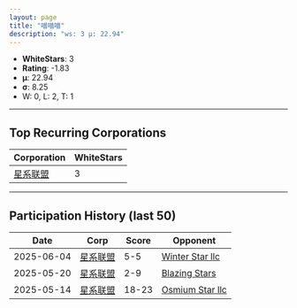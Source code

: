 ```yaml
---
layout: page
title: "喵喵喵"
description: "ws: 3 μ: 22.94"
---
```

- **WhiteStars**: 3
- **Rating**: -1.83
- **μ**: 22.94  
- **σ**: 8.25
- W: 0, L: 2, T: 1

---

## Top Recurring Corporations

| Corporation | WhiteStars |
| --- | --- |
| [星系联盟](https://ws.tsl.rocks/corp/701707befdc5df7661af18b4d249ef83b62ca47ad90084d24cfb776112ee4a36/) | 3 |

---

## Participation History (last 50)

| Date | Corp | Score | Opponent |
| --- | --- | --- | --- |
| 2025-06-04 | [星系联盟](https://ws.tsl.rocks/corp/701707befdc5df7661af18b4d249ef83b62ca47ad90084d24cfb776112ee4a36/) | 5-5 | [Winter Star llc](https://ws.tsl.rocks/corp/89b20821cb6e619dced74a6e153a1d3ceafa70b1035fb7d61a6920d375e49f50/) |
| 2025-05-20 | [星系联盟](https://ws.tsl.rocks/corp/701707befdc5df7661af18b4d249ef83b62ca47ad90084d24cfb776112ee4a36/) | 2-9 | [Blazing Stars](https://ws.tsl.rocks/corp/f1c390fb4786da2cb59b7b39519a0ecf6022d4ba017d407af5286aa056682aff/) |
| 2025-05-14 | [星系联盟](https://ws.tsl.rocks/corp/701707befdc5df7661af18b4d249ef83b62ca47ad90084d24cfb776112ee4a36/) | 18-23 | [Osmium Star llc](https://ws.tsl.rocks/corp/edd3ac94ea8ee1cf441e904ff29c48c21fa5db83af6eb5a6e83ae236b3872b22/) |